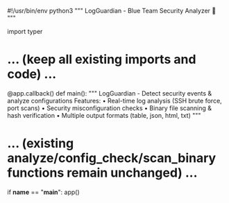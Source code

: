 #!/usr/bin/env python3
"""
LogGuardian - Blue Team Security Analyzer 🔐
"""

import typer
# ... (keep all existing imports and code) ...

@app.callback()
def main():
    """
    LogGuardian - Detect security events & analyze configurations
    Features:
    • Real-time log analysis (SSH brute force, port scans)
    • Security misconfiguration checks
    • Binary file scanning & hash verification
    • Multiple output formats (table, json, html, txt)
    """

# ... (existing analyze/config_check/scan_binary functions remain unchanged) ...

if __name__ == "__main__":
    app()
